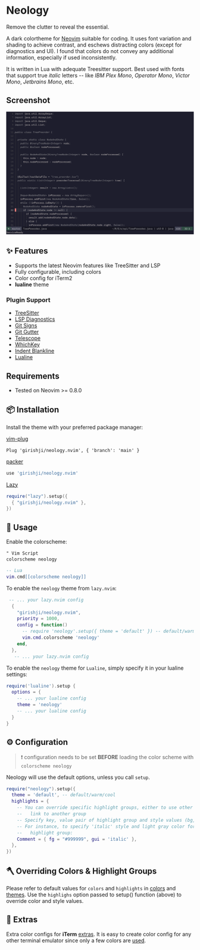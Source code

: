 # Neology

Remove the clutter to reveal the essential.

A dark colortheme for [Neovim](https://neovim.io/) suitable for coding. It uses
font variation and shading to achieve contrast, and eschews distracting colors
(except for diagnostics and UI). I found that colors do not convey any
additional information, especially if used inconsistently. 

It is written in Lua with adequate Treesitter support. Best used with fonts
that support true *italic* letters -- like *IBM Plex Mono*, *Operator Mono*,
*Victor Mono*, *Jetbrains Mono*, etc.

## Screenshot

![image](https://raw.githubusercontent.com/girishji/neology.nvim/main/screenshots/pic.png)


## ✨ Features
- Supports the latest Neovim features like TreeSitter and LSP
- Fully configurable, including colors
- Color config for iTerm2
- **lualine** theme


### Plugin Support

- [TreeSitter](https://github.com/nvim-treesitter/nvim-treesitter)
- [LSP Diagnostics](https://neovim.io/doc/user/lsp.html)
- [Git Signs](https://github.com/lewis6991/gitsigns.nvim)
- [Git Gutter](https://github.com/airblade/vim-gitgutter)
- [Telescope](https://github.com/nvim-telescope/telescope.nvim)
- [WhichKey](https://github.com/liuchengxu/vim-which-key)
- [Indent Blankline](https://github.com/lukas-reineke/indent-blankline.nvim)
- [Lualine](https://github.com/hoob3rt/lualine.nvim)


## Requirements

- Tested on Neovim >= 0.8.0


## 📦 Installation

Install the theme with your preferred package manager:

[vim-plug](https://github.com/junegunn/vim-plug)

```vim
Plug 'girishji/neology.nvim', { 'branch': 'main' }
```

[packer](https://github.com/wbthomason/packer.nvim)

```lua
use 'girishji/neology.nvim'
```

[Lazy](https://github.com/folke/lazy.nvim)

```lua
require("lazy").setup({
  { "girishji/neology.nvim" },
})
```

## 🚀 Usage

Enable the colorscheme:

```vim
" Vim Script
colorscheme neology
```

```lua
-- Lua
vim.cmd[[colorscheme neology]]
```

To enable the `neology` theme from `lazy.nvim`:

```lua
 -- ... your lazy.nvim config
  {
    "girishji/neology.nvim",
    priority = 1000,
    config = function()
      -- require 'neology'.setup({ theme = 'default' }) -- default/warm/cool
      vim.cmd.colorscheme 'neology'
    end,
  },  
   -- ... your lazy.nvim config
```

To enable the `neology` theme for `Lualine`, simply specify it in your
lualine settings:

```lua
require('lualine').setup {
  options = {
    -- ... your lualine config
    theme = 'neology'
    -- ... your lualine config
  }
}
```

## ⚙️ Configuration

> ❗️ configuration needs to be set **BEFORE** loading the color scheme with
> `colorscheme neology`

Neology will use the default options, unless you call `setup`.

```lua
require("neology").setup({
  theme = 'default', -- default/warm/cool
  highlights = {
    -- You can override specific highlight groups, either to use other colors
    --   link to another group
    -- Specify key, value pair of highlight group and style values (bg, fg, gui)
    -- For instance, to specify 'italic' style and light gray color for 'Comment'
    --   highlight group:
    Comment = { fg = "#999999", gui = 'italic' },
  },
})
```

## 🪓 Overriding Colors & Highlight Groups

Please refer to default values for `colors` and `highlights` in 
[colors](lua/neology/colors.lua) and [themes](lua/neology/theme.lua). Use the `highlighs` option passed to setup() function (above) to override color and style values. 


## 🍭 Extras

Extra color configs for **iTerm** [extras](extras/). It is easy to create color config for any other terminal emulator since only a few colors are [used](lua/neology/colors.lua).


